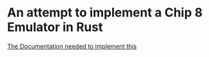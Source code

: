 # An attempt to implement a Chip 8 Emulator in Rust
[The Documentation needed to implement this](http://devernay.free.fr/hacks/chip8/C8TECH10.HTM#2.5)